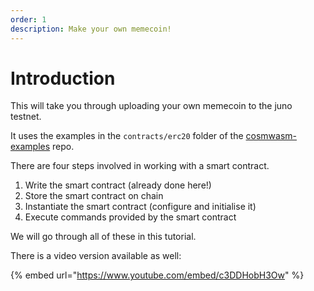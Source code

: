 ```yaml
---
order: 1
description: Make your own memecoin!
---
```


# Introduction

This will take you through uploading your own memecoin to the juno testnet.

It uses the examples in the `contracts/erc20` folder of the [cosmwasm-examples](https://github.com/CosmWasm/cosmwasm-examples) repo.

There are four steps involved in working with a smart contract.

1. Write the smart contract \(already done here!\)
2. Store the smart contract on chain
3. Instantiate the smart contract \(configure and initialise it\)
4. Execute commands provided by the smart contract

We will go through all of these in this tutorial.

There is a video version available as well:

{% embed url="https://www.youtube.com/embed/c3DDHobH3Ow" %}



